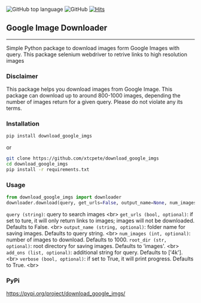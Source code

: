 ![GitHub top language](https://img.shields.io/github/languages/top/gurugaurav/bing_image_downloader)
![GitHub](https://img.shields.io/github/license/gurugaurav/bing_image_downloader)
[![Hits](https://hits.seeyoufarm.com/api/count/incr/badge.svg?url=https%3A%2F%2Fgithub.com%2Fgurugaurav%2Fbing_image_downloader&count_bg=%2379C83D&title_bg=%23555555&icon=&icon_color=%23E7E7E7&title=hits&edge_flat=false)](https://hits.seeyoufarm.com)
## Google Image Downloader
<hr>

Simple Python package to download images form Google Images with query.
This package selenium webdriver to retrive links to high resolution images<br/>

### Disclaimer<br />

This package helps you download images from Google Image.
This package can download up to around 800-1000 images, depending the number of images return for a given query.
Please do not violate any its terms. 

### Installation <br />
```sh
pip install download_google_imgs
```

or 
```bash
git clone https://github.com/xtcpete/download_google_imgs
cd download_google_imgs
pip install -r requirements.txt
```


### Usage <br />
```python
from download_google_imgs import downloader
downloader.download(query, get_urls=False, output_name=None, num_images=10, root_dir='google_images', add_ons=['4k'], verbose=True)
```

`query (string)`: query to search images <br\>
`get_urls (bool, optional)`: if set to ture, it will only return links to images; images will not be downloaded. Defaults to False. <br\>
`output_name (string, optional)`: folder name for saving images. Defaults to query string. <br\>
`num_images (int, optional)`: number of images to download. Defaults to 1000.
`root_dir (str, optional)`: root directory for saving images. Defaults to 'images'. <br\>
`add_ons (list, optional)`: additional string for query. Defaults to ['4k']. <br\>
`verbose (bool, optional)`: if set to True, it will print progress. Defaults to True. <br\>


### PyPi <br />
https://pypi.org/project/download_google_imgs/


</br>

